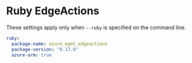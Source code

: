 # Ruby EdgeActions

These settings apply only when `--ruby` is specified on the command line.

```yaml $(ruby)
ruby:
  package-name: azure_mgmt_edgeactions
  package-version: "0.17.0"
  azure-arm: true
```
